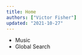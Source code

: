 ```yaml
---
title: Home
authors: ["Victor Fisher"]
updated: "2021-10-27"
---
```


* <g-link to="/music">Music</g-link>
* <g-link to="/global-search">Global Search</g-link>
